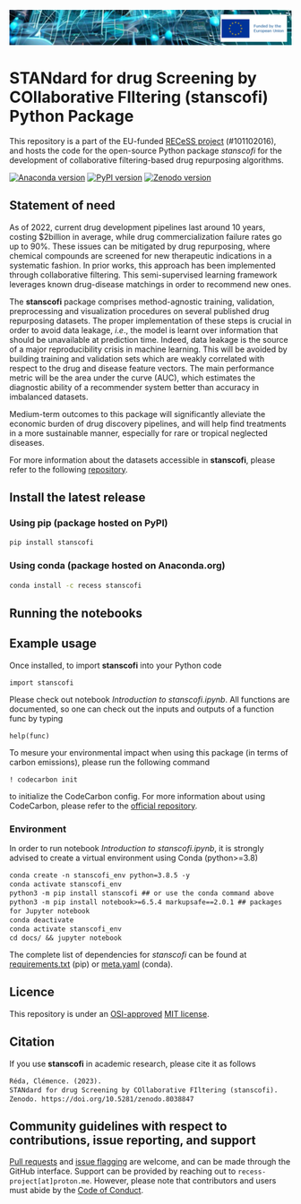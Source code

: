 ![funding logo](https://raw.githubusercontent.com/RECeSS-EU-Project/RECeSS-EU-Project.github.io/main/assets/images/header%2BEU_rescale.jpg)

# STANdard for drug Screening by COllaborative FIltering (stanscofi) Python Package

This repository is a part of the EU-funded [RECeSS project](https://recess-eu-project.github.io) (#101102016), and hosts the code for the open-source Python package *stanscofi* for the development of collaborative filtering-based drug repurposing algorithms.

[![Anaconda version](https://anaconda.org/recess/stanscofi/badges/version.svg)](https://anaconda.org/recess/stanscofi) [![PyPI version](https://badge.fury.io/py/stanscofi.svg)](https://badge.fury.io/py/stanscofi) [![Zenodo version](https://zenodo.org/badge/DOI/10.5281/zenodo.8038847.svg)](https://doi.org/10.5281/zenodo.8038847)

## Statement of need

As of 2022, current drug development pipelines last around 10 years, costing $2billion in average, while drug commercialization failure rates go up to 90%. These issues can be mitigated by drug repurposing, where chemical compounds are screened for new therapeutic indications in a systematic fashion. In prior works, this approach has been implemented through collaborative filtering. This semi-supervised learning framework leverages known drug-disease matchings in order to recommend new ones.

The **stanscofi** package comprises method-agnostic training, validation, preprocessing and visualization procedures on several published drug repurposing datasets. The proper implementation of these steps is crucial in order to avoid data leakage, *i*.*e*., the model is learnt over information that should be unavailable at prediction time. Indeed, data leakage is the source of a major reproducibility crisis in machine learning. This will be avoided by building training and validation sets which are weakly correlated with respect to the drug and disease feature vectors. The main performance metric will be the area under the curve (AUC), which estimates the diagnostic ability of a recommender system better than accuracy in imbalanced datasets.

Medium-term outcomes to this package will significantly alleviate the economic burden of drug discovery pipelines, and will help find treatments in a more sustainable manner, especially for rare or tropical neglected diseases.

For more information about the datasets accessible in **stanscofi**, please refer to the following [repository](https://github.com/RECeSS-EU-Project/drug-repurposing-datasets).

## Install the latest release

### Using pip (package hosted on PyPI)

```bash
pip install stanscofi
```

### Using conda (package hosted on Anaconda.org)

```bash
conda install -c recess stanscofi
```

## Running the notebooks

## Example usage

Once installed, to import **stanscofi** into your Python code

```
import stanscofi
```

Please check out notebook *Introduction to stanscofi.ipynb*. All functions are documented, so one can check out the inputs and outputs of a function func by typing

```
help(func)
```

To mesure your environmental impact when using this package (in terms of carbon emissions), please run the following command

```
! codecarbon init
```

 to initialize the CodeCarbon config. For more information about using CodeCarbon, please refer to the [official repository](https://github.com/mlco2/codecarbon).

### Environment

In order to run notebook *Introduction to stanscofi.ipynb*, it is strongly advised to create a virtual environment using Conda (python>=3.8)

```
conda create -n stanscofi_env python=3.8.5 -y
conda activate stanscofi_env
python3 -m pip install stanscofi ## or use the conda command above
python3 -m pip install notebook>=6.5.4 markupsafe==2.0.1 ## packages for Jupyter notebook
conda deactivate
conda activate stanscofi_env
cd docs/ && jupyter notebook
```

The complete list of dependencies for *stanscofi* can be found at [requirements.txt](https://raw.githubusercontent.com/RECeSS-EU-Project/stanscofi/master/pip/requirements.txt) (pip) or [meta.yaml](https://raw.githubusercontent.com/RECeSS-EU-Project/stanscofi/master/conda/meta.yaml) (conda).

## Licence

This repository is under an [OSI-approved](https://opensource.org/licenses/) [MIT license](https://raw.githubusercontent.com/RECeSS-EU-Project/stanscofi/master/LICENSE). 

## Citation

If you use **stanscofi** in academic research, please cite it as follows

```
Réda, Clémence. (2023). 
STANdard for drug Screening by COllaborative FIltering (stanscofi). 
Zenodo. https://doi.org/10.5281/zenodo.8038847
```

## Community guidelines with respect to contributions, issue reporting, and support

[Pull requests](https://github.com/RECeSS-EU-Project/stanscofi/pulls) and [issue flagging](https://github.com/RECeSS-EU-Project/stanscofi/issues) are welcome, and can be made through the GitHub interface. Support can be provided by reaching out to ``recess-project[at]proton.me``. However, please note that contributors and users must abide by the [Code of Conduct](https://github.com/RECeSS-EU-Project/stanscofi/blob/master/CODE%20OF%20CONDUCT.md).

